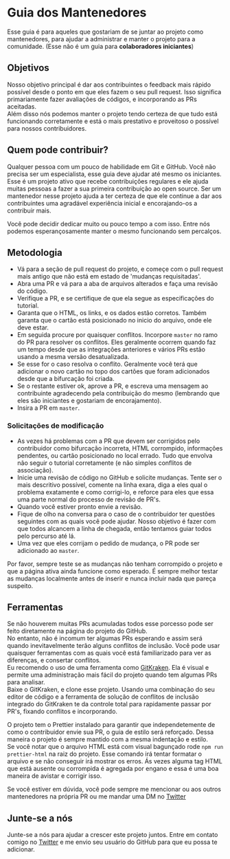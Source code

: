 # Guia dos Mantenedores

Esse guia é para aqueles que gostariam de se juntar ao projeto como mantenedores, para ajudar a administrar e manter o projeto para a comunidade. (Esse não é um guia para **colaboradores iniciantes**)

## Objetivos

Nosso objetivo principal é dar aos contribuintes o feedback mais rápido possível desde o ponto em que eles fazem o seu pull request. Isso significa primariamente fazer avaliações de códigos, e incorporando as PRs aceitadas.  
Além disso nós podemos manter o projeto tendo certeza de que tudo está funcionando corretamente e está o mais prestativo e proveitoso o possível para nossos contribuidores.

## Quem pode contribuir?

Qualquer pessoa com um pouco de habilidade em Git e GitHub. Você não precisa ser um especialista, esse guia deve ajudar até mesmo os iniciantes. Esse é um projeto ativo que recebe contribuições regulares e ele ajuda muitas pessoas a fazer a sua primeira contribuição ao open source. Ser um mantenedor nesse projeto ajuda a ter certeza de que ele continue a dar aos contribuintes uma agradável experiência inicial e encorajando-os a contribuir mais.

Você pode decidir dedicar muito ou pouco tempo a com isso. Entre nós podemos esperançosamente manter o mesmo funcionando sem percalços.

## Metodologia

- Vá para a seção de pull request do projeto, e começe com o pull request mais antigo que não está em estado de 'mudanças requisitadas'. 
- Abra uma PR e vá para a aba de arquivos alterados e faça uma revisão do código.
- Verifique a PR, e se certifique de que ela segue as especificações do tutorial.
- Garanta que o HTML, os links, e os dados estão corretos. Também garanta que o cartão está posicionado no inicio do arquivo, onde ele deve estar.
- Em seguida procure por quaisquer conflitos. Incorpore `master` no ramo do PR para resolver os conflitos. Eles geralmente ocorrem quando faz um tempo desde que as integrações anteriores e vários PRs estão usando a mesma versão desatualizada.
- Se esse for o caso resolva o conflito. Geralmente você terá que adicionar o novo cartão no topo dos cartões que foram adicionados desde que a bifurcação foi criada.
- Se o restante estiver ok, aprove a PR, e escreva uma mensagem ao contribuinte agradecendo pela contribuição do mesmo (lembrando que eles são iniciantes e gostariam de encorajamento).
- Insira a PR em `master`.

### Solicitações de modificação

- As vezes há problemas com a PR que devem ser corrigidos pelo contribuidor como bifurcação incorreta, HTML corrompido, informações pendentes, ou cartão posicionado no local errado. Tudo que envolva não seguir o tutorial corretamente (e não simples conflitos de associação).
- Inicie uma revisão de código no GitHub e solicite mudanças. Tente ser o mais descritivo possível, comente na linha exara, diga a eles qual o problema exatamente e como corrigi-lo, e reforce para eles que essa uma parte normal do processo de revisão de PR's.
- Quando você estiver pronto envie a revisão.
- Fique de olho na conversa para o caso de o contribuidor ter questões seguintes com as quais você pode ajudar. Nosso objetivo é fazer com que todos alcancem a linha de chegada, então tentamos guiar todos pelo percurso até lá.
- Uma vez que eles corrijam o pedido de mudança, o PR pode ser adicionado ao `master`.

Por favor, sempre teste se as mudanças não tenham corrompido o projeto e que a página ativa ainda funcione como esperado. É sempre melhor testar as mudanças localmente antes de inserir e nunca incluir nada que pareça suspeito.

## Ferramentas

Se não houverem muitas PRs acumuladas todos esse porcesso pode ser feito diretamente na página do projeto do GitHub.  
No entanto, não é incomum ter algumas PRs esperando e assim será quando inevitavelmente terão alguns conflitos de inclusão. Você pode usar quaisquer ferramentas com as quais você está familiarizado para ver as diferenças, e consertar conflitos.  
Eu recomendo o uso de uma ferramenta como [GitKraken](https://www.gitkraken.com/download). Ela é visual e permite uma administração mais fácil do projeto quando tem algumas PRs para analisar.  
Baixe o GitKraken, e clone esse projeto. Usando uma combinação do seu editor de código e a ferramenta de solução de conflitos de inclusão integrado do GitKraken te da controle total para rapidamente passar por PR's, fixando conflitos e incorporando.

O projeto tem o Prettier instalado para garantir que independetemente de como o contribuidor envie sua PR, o guia de estilo será reforçado. Dessa maneira o projeto é sempre mantido com a mesma indentação e estilo.  
Se você notar que o arquivo HTML está com visual bagunçado rode `npm run prettier-html` na raiz do projeto. Esse comando irá tentar formatar o arquivo e se não conseguir irá mostrar os erros. Ás vezes alguma tag HTML que está ausente ou corrompida é agregada por engano e essa é uma boa maneira de avistar e corrigir isso.

Se você estiver em dúvida, você pode sempre me mencionar ou aos outros mantenedores na própria PR ou me mandar uma DM no [Twitter](https://twitter.com/Syknapse)

## Junte-se a nós

Junte-se a nós para ajudar a crescer este projeto juntos. Entre em contato comigo no [Twitter](https://twitter.com/Syknapse) e me envio seu usuário do GitHub para que eu possa te adicionar.
